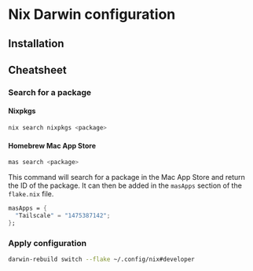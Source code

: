 # Nix Darwin configuration

## Installation

## Cheatsheet

### Search for a package

#### Nixpkgs

```bash
nix search nixpkgs <package>
```

#### Homebrew Mac App Store

```bash
mas search <package>
```

This command will search for a package in the Mac App Store and return the ID of the package.
It can then be added in the `masApps` section of the `flake.nix` file.

```nix
masApps = {
  "Tailscale" = "1475387142";
};
```

### Apply configuration

```bash
darwin-rebuild switch --flake ~/.config/nix#developer
```
